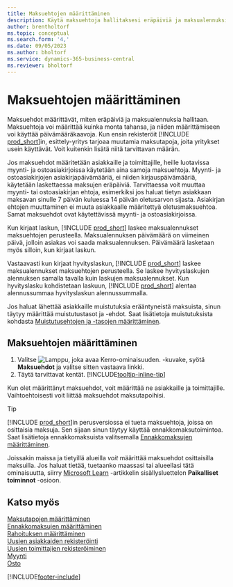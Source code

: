```yaml
---
title: Maksuehtojen määrittäminen
description: Käytä maksuehtoja hallitaksesi eräpäiviä ja maksualennuksia.
author: brentholtorf
ms.topic: conceptual
ms.search.form: '4,'
ms.date: 09/05/2023
ms.author: bholtorf
ms.service: dynamics-365-business-central
ms.reviewer: bholtorf
---
```

# <a name="set-up-payment-terms"></a>Maksuehtojen määrittäminen

Maksuehdot määrittävät, miten eräpäiviä ja maksualennuksia hallitaan. Maksuehtoja voi määrittää kuinka monta tahansa, ja niiden määrittämiseen voi käyttää päivämääräkaavoja. Kun ensin rekisteröit [!INCLUDE [prod_short](includes/prod_short.md)]in, esittely-yritys tarjoaa muutamia maksutapoja, joita yritykset usein käyttävät. Voit kuitenkin lisätä niitä tarvittavan määrän.  

Jos maksuehdot määritetään asiakkaille ja toimittajille, heille luotavissa myynti- ja ostoasiakirjoissa käytetään aina samoja maksuehtoja. Myynti- ja ostoasiakirjojen asiakirjapäivämääriä, ei niiden kirjauspäivämääriä, käytetään laskettaessa maksujen eräpäiviä. Tarvittaessa voit muuttaa myynti- tai ostoasiakirjan ehtoja, esimerkiksi jos haluat tietyn asiakkaan maksavan sinulle 7 päivän kuluessa 14 päivän oletusarvon sijasta. Asiakirjan ehtojen muuttaminen ei muuta asiakkaalle määritettyä oletusmaksuehtoa. Samat maksuehdot ovat käytettävissä myynti- ja ostoasiakirjoissa.

Kun kirjaat laskun, [!INCLUDE [prod_short](includes/prod_short.md)] laskee maksualennukset maksuehtojen perusteella. Maksualennuksen päivämäärä on viimeinen päivä, jolloin asiakas voi saada maksualennuksen. Päivämäärä lasketaan myös silloin, kun kirjaat laskun.  

Vastaavasti kun kirjaat hyvityslaskun, [!INCLUDE [prod_short](includes/prod_short.md)] laskee maksualennukset maksuehtojen perusteella. Se laskee hyvityslaskujen alennuksen samalla tavalla kuin laskujen maksualennukset. Kun hyvityslasku kohdistetaan laskuun, [!INCLUDE [prod_short](includes/prod_short.md)] alentaa alennussummaa hyvityslaskun alennussummalla.  

Jos haluat lähettää asiakkaille muistutuksia erääntyneistä maksuista, sinun täytyy määrittää muistutustasot ja -ehdot. Saat lisätietoja muistutuksista kohdasta [Muistutusehtojen ja -tasojen määrittäminen](finance-setup-reminders.md).  

## <a name="to-set-up-payment-terms"></a>Maksuehtojen määrittäminen

1. Valitse ![Lamppu, joka avaa Kerro-ominaisuuden.](media/ui-search/search_small.png "Kerro, mitä haluat tehdä") -kuvake, syötä **Maksuehdot** ja valitse sitten vastaava linkki.  
2. Täytä tarvittavat kentät. [!INCLUDE[tooltip-inline-tip](includes/tooltip-inline-tip_md.md)]  

Kun olet määrittänyt maksuehdot, voit määrittää ne asiakkaille ja toimittajille. Vaihtoehtoisesti voit liittää maksuehdot maksutapoihisi.  

> [!TIP]
> [!INCLUDE [prod_short](includes/prod_short.md)]in perusversiossa ei tueta maksuehtoja, joissa on osittaisia maksuja. Sen sijaan sinun täytyy käyttää ennakkomaksutoimintoa. Saat lisätietoja ennakkomaksuista valitsemalla [Ennakkomaksujen määrittäminen](finance-set-up-prepayments.md).
>
> Joissakin maissa ja tietyillä alueilla *voit* määrittää maksuehdot osittaisilla maksuilla. Jos haluat tietää, tuetaanko maassasi tai alueellasi tätä ominaisuutta, siirry [Microsoft Learn](about-localization.md) -artikkelin sisällysluettelon **Paikalliset toiminnot** -osioon.

## <a name="see-also"></a>Katso myös

[Maksutapojen määrittäminen](finance-payment-methods.md)  
[Ennakkomaksujen määrittäminen](finance-set-up-prepayments.md)  
[Rahoituksen määrittäminen](finance-setup-finance.md)  
[Uusien asiakkaiden rekisteröinti](sales-how-register-new-customers.md)  
[Uusien toimittajien rekisteröiminen](purchasing-how-register-new-vendors.md)  
[Myynti](sales-manage-sales.md)  
[Osto](purchasing-manage-purchasing.md)  


[!INCLUDE[footer-include](includes/footer-banner.md)]
